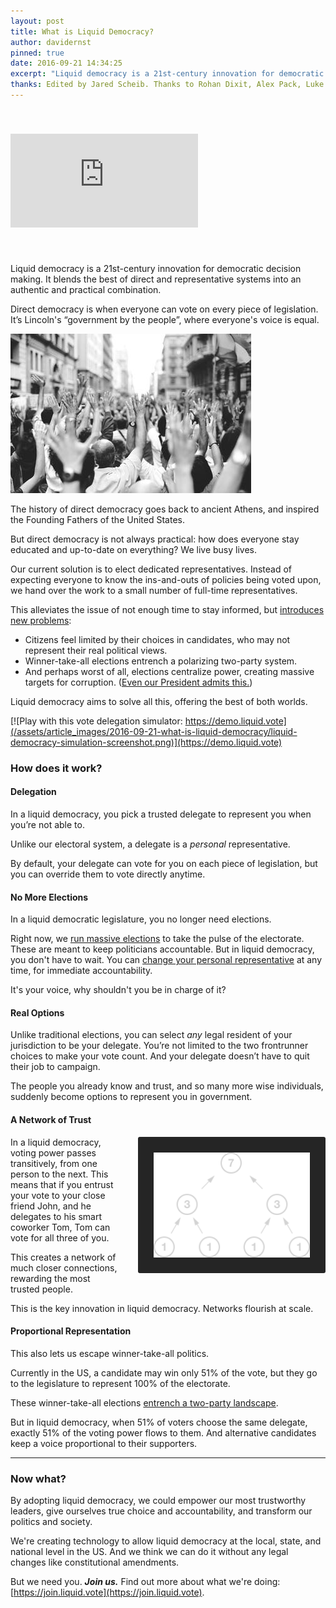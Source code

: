 ```yaml
---
layout: post
title: What is Liquid Democracy?
author: davidernst
pinned: true
date: 2016-09-21 14:34:25
excerpt: "Liquid democracy is a 21st-century innovation for democratic decision making. It blends the best of direct and representative systems into an authentic and practical combination."
thanks: Edited by Jared Scheib. Thanks to Rohan Dixit, Alex Pack, Luke Davis, Andy Coenen, Teresa Yung, Eshan Kejriwal, Matt Conrad, Nick Sippl-Swezey, Naomi Njugi, Ryan Atkinson, and Dominik Schiener for feedback and other contributions.
---
```


<iframe src="https://www.youtube.com/embed/BvA0J_2ZpIQ" frameborder="0" allowfullscreen style="margin: 40px auto"></iframe>

<br />

Liquid democracy is a 21st-century innovation for democratic decision making. It blends the best of direct and representative systems into an authentic and practical combination.

Direct democracy is when everyone can vote on every piece of legislation. It’s Lincoln's “government by the people”, where everyone's voice is equal.

![](/assets/article_images/2016-09-21-what-is-liquid-democracy/crowd-raises-hands-photo.png)

The history of direct democracy goes back to ancient Athens, and inspired the Founding Fathers of the United States.

But direct democracy is not always practical: how does everyone stay educated and up-to-date on everything? We live busy lives.

Our current solution is to elect dedicated representatives. Instead of expecting everyone to know the ins-and-outs of policies being voted upon, we hand over the work to a small number of full-time representatives.

This alleviates the issue of not enough time to stay informed, but [introduces new problems](http://www.gallup.com/poll/180113/2014-approval-congress-remains-near-time-low.aspx):

- Citizens feel limited by their choices in candidates, who may not represent their real political views.
- Winner-take-all elections entrench a polarizing two-party system.
- And perhaps worst of all, elections centralize power, creating massive targets for corruption. ([Even our President admits this.](https://www.youtube.com/watch?v=e4tHW9_bb08))

Liquid democracy aims to solve all this, offering the best of both worlds.

[![Play with this vote delegation simulator: https://demo.liquid.vote](/assets/article_images/2016-09-21-what-is-liquid-democracy/liquid-democracy-simulation-screenshot.png)](https://demo.liquid.vote)

### How does it work?

#### Delegation

In a liquid democracy, you pick a trusted delegate to represent you when you’re not able to.

Unlike our electoral system, a delegate is a *personal* representative.

By default, your delegate can vote for you on each piece of legislation, but you can override them to vote directly anytime.

#### No More Elections

In a liquid democratic legislature, you no longer need elections.

Right now, we [run massive elections](https://twitter.com/dsernst/status/845566576245927936) to take the pulse of the electorate. These are meant to keep politicians accountable. But in liquid democracy, you don't have to wait. You can [change your personal representative](/assets/article_images/2016-09-21-what-is-liquid-democracy/see-you-in-4-years.png) at any time, for immediate accountability.

It's your voice, why shouldn't you be in charge of it?

#### Real Options

Unlike traditional elections, you can select *any* legal resident of your jurisdiction to be your delegate. You’re not limited to the two frontrunner choices to make your vote count. And your delegate doesn’t have to quit their job to campaign.

The people you already know and trust, and so many more wise individuals, suddenly become options to represent you in government.

#### A Network of Trust

<img src="/assets/article_images/2016-09-21-what-is-liquid-democracy/voting_power_graphic.png" style="background-color: #252525; border-radius: 3px; float: right; margin-left: 28px; padding: 25px; width: 250px;" />

In a liquid democracy, voting power passes transitively, from one person to the next. This means that if you entrust your vote to your close friend John, and he delegates to his smart coworker Tom, Tom can vote for all three of you.

This creates a network of much closer connections, rewarding the most trusted people.

This is the key innovation in liquid democracy. Networks flourish at scale.

#### Proportional Representation

This also lets us escape winner-take-all politics.

Currently in the US, a candidate may win only 51% of the vote, but they go to the legislature to represent 100% of the electorate.

These winner-take-all elections [entrench a two-party landscape](/2017/03/06/how-to-move-past-two-parties/).

But in liquid democracy, when 51% of voters choose the same delegate, exactly 51% of the voting power flows to them. And alternative candidates keep a voice proportional to their supporters.

---------

### Now what?

By adopting liquid democracy, we could empower our most trustworthy leaders, give ourselves true choice and accountability, and transform our politics and society.

We're creating technology to allow liquid democracy at the local, state, and national level in the US. And we think we can do it without any legal changes like constitutional amendments.

But we need you. ***Join us.*** Find out more about what we're doing: [https://join.liquid.vote](https://join.liquid.vote).
